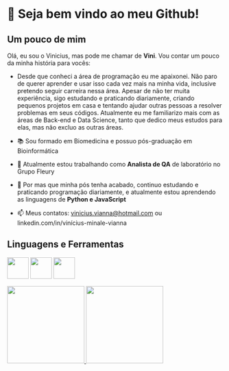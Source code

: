 # 👋 Seja bem vindo ao meu Github!

## Um pouco de mim 
Olá, eu sou o Vinicius, mas pode me chamar de __Vini__. Vou contar um pouco da minha história para vocês:

- Desde que conheci a área de programação eu me apaixonei. Não paro de querer aprender e usar isso cada vez mais na minha vida, inclusive pretendo seguir carreira nessa área. 
Apesar de não ter muita experiência, sigo estudando e praticando diariamente, criando pequenos projetos em casa e tentando ajudar outras pessoas a resolver problemas em seus códigos.
Atualmente eu me familiarizo mais com as áreas de Back-end e Data Science, tanto que dedico meus estudos para elas, mas não excluo as outras áreas.

- 📚 Sou formado em Biomedicina e possuo pós-graduação em Bioinformática
- 🔬 Atualmente estou trabalhando como __Analista de QA__ de laboratório no Grupo Fleury
- 🌱 Por mas que minha pós tenha acabado, continuo estudando e praticando programação diariamente, e atualmente estou aprendendo as linguagens de __Python e JavaScript__
- 📫 Meus contatos: vinicius.vianna@hotmail.com ou linkedin.com/in/vinícius-minale-vianna

## Linguagens e Ferramentas
<img src="https://cdn.jsdelivr.net/gh/devicons/devicon/icons/python/python-original.svg" width="50" height="50"/>   <img src="https://cdn.jsdelivr.net/gh/devicons/devicon/icons/javascript/javascript-original.svg" width="50" height="50"/>    <img src="https://cdn.jsdelivr.net/gh/devicons/devicon/icons/vscode/vscode-original.svg" width="50" height="50"/>



<div>
<a href="https://github.com/seu-usuário-aqui">
<img height="180em" src="https://github-readme-stats.vercel.app/api/top-langs/?username=Vini-23&layout=compact&langs_count=7&theme=dracula"/>
<img height="180em" src="https://github-readme-stats.vercel.app/api?username=Vini-23&show_icons=true&theme=dracula&include_all_commits=true&count_private=true"/>
</div>
